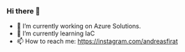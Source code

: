 ### Hi there 👋

- 🔭 I’m currently working on Azure Solutions.
- 🌱 I’m currently learning IaC
- 📫 How to reach me: https://instagram.com/andreasfirat

<!--
**andreasfirat/andreasfirat** is a ✨ _special_ ✨ repository because its `README.md` (this file) appears on your GitHub profile.

Here are some ideas to get you started:

- 🔭 I’m currently working on ...
- 🌱 I’m currently learning ...
- 👯 I’m looking to collaborate on ...
- 🤔 I’m looking for help with ...
- 💬 Ask me about ...
- 📫 How to reach me: ...
- 😄 Pronouns: ...
- ⚡ Fun fact: ...
-->
